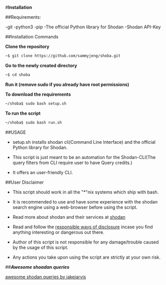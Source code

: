 #**Installation**

##Requirements:

-git
-python3
-pip
-The official Python library for Shodan
-Shodan API-Key

##Installation Commands

**Clone the repository** 
```bash
~$ git clone https://github.com/sammyjeng/shoba.git
```
**Go to the newly created directory**
```bash
~$ cd shoba
```
**Run it (remove sudo if you already have root permissions)**

**To download the requirements**
```bash
~/shoba$ sudo bash setup.sh
```
**To run the script**
```bash
~/shoba$ sudo bash run.sh
```
##USAGE

- setup.sh installs shodan cli(Command Line Interface) and the official Python library for Shodan.

- This script is just meant to be an automation for the Shodan-CLI(The query filters from CLI require user to have Query credits.)

- It offers an user-friendly CLI.

##User Disclaimer

- This script should work in all the "*"nix systems which ship with bash.

- It is recommended to use and have some experience with the shodan search engine using a web-browser before using the         script.

- Read more about shodan and their services at [shodan](shodan.io)

- Read and follow the [responsible ways of disclosure](https://www.bugcrowd.com/resource/what-is-responsible-disclosure/)       incase you find anything interesting or dangerous out there.

- Author of this script is not responsible for any damage/trouble caused by the usage of this script.

- Any actions you take upon using the script are strictly at your own risk.

##***Awesome shoadan queries***

[awesome shodan queries by jakejarvis](https://github.com/jakejarvis/awesome-shodan-queries)



